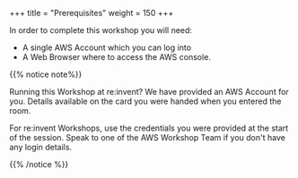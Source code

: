 +++
title = "Prerequisites"
weight = 150
+++

In order to complete this workshop you will need:

- A single AWS Account which you can log into
- A Web Browser where to access the AWS console.

{{% notice note%}}

Running this Workshop at re:invent? We have provided an AWS Account for you. Details available on the card you were handed when you entered the room.

For re:invent Workshops, use the credentials you were provided at the start of the session. Speak to one of the AWS Workshop Team if you don't have any login details.

{{% /notice %}}